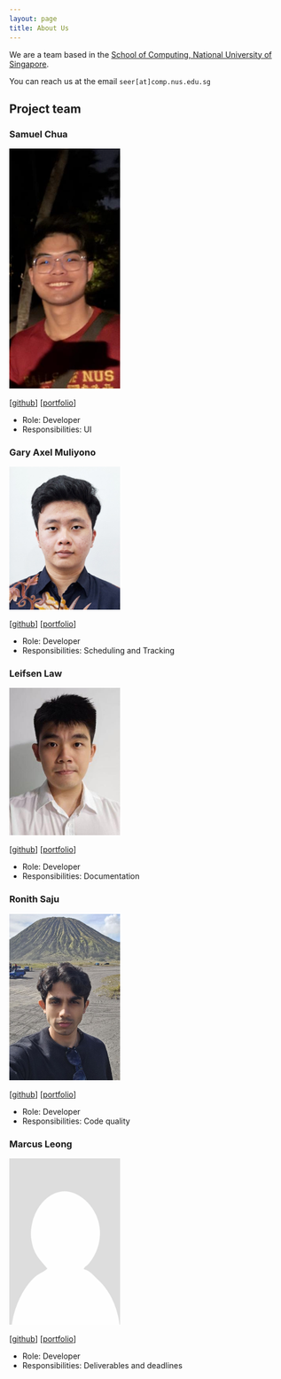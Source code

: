 ```yaml
---
layout: page
title: About Us
---
```


We are a team based in the [School of Computing, National University of Singapore](https://www.comp.nus.edu.sg).

You can reach us at the email `seer[at]comp.nus.edu.sg`

## Project team

### Samuel Chua

<img src="images/leumu.png" width="200px">

[[github](https://github.com/leumu)]
[[portfolio](team/johndoe.md)]

* Role: Developer
* Responsibilities: UI

### Gary Axel Muliyono

<img src="images/salmonkarp.png" width="200px">

[[github](http://github.com/salmonkarp)]
[[portfolio](team/salmonkarp.md)]

* Role: Developer
* Responsibilities: Scheduling and Tracking

### Leifsen Law

<img src="images/barneylaw.png" width="200px">

[[github](http://github.com/BarneyLaw)] [[portfolio](team/johndoe.md)]

* Role: Developer
* Responsibilities: Documentation

### Ronith Saju

<img src="images/ronithsaju.png" width="200px">

[[github](https://github.com/ronithsaju)]
[[portfolio](team/johndoe.md)]

* Role: Developer
* Responsibilities: Code quality

### Marcus Leong

<img src="images/marcusleonghk.png" width="200px">

[[github](http://github.com/marcusleonghk)]
[[portfolio](team/johndoe.md)]

* Role: Developer
* Responsibilities: Deliverables and deadlines
